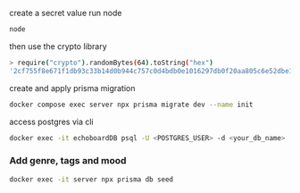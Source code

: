 create a secret value
run node

```sh
node
```

then use the crypto library

```sh
> require("crypto").randomBytes(64).toString("hex")
'2cf755f8e671f1db93c33b14d0b944c757c0d4bdb0e1016297db0f20aa805c6e52dbe1410423307136f125d3ec0900a4385c6e5f61fe7ba989cc06ed0c91ffa9'
```

create and apply prisma migration
```sh
docker compose exec server npx prisma migrate dev --name init
```

access postgres via cli
```sh
docker exec -it echoboardDB psql -U <POSTGRES_USER> -d <your_db_name>
```

### Add genre, tags and mood

```sh
docker exec -it server npx prisma db seed
```

